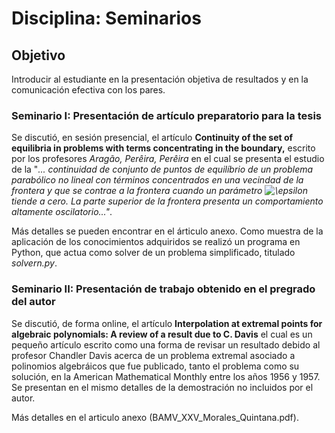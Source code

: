 # Disciplina: Seminarios

## Objetivo

Introducir al estudiante en la presentación objetiva de resultados y en la comunicación efectiva con los pares.

### Seminario I: Presentación de artículo preparatorio para la tesis

Se discutió, en sesión presencial, el artículo **Continuity of the set of equilibria in problems with terms concentrating
in the boundary,** escrito por los profesores *Aragão, Perêira, Perêira* en el cual se presenta el estudio de la "*... continuidad de conjunto de 
puntos de equilíbrio de un problema parabólico no lineal con términos concentrados en una vecindad de la frontera y que se contrae a la frontera cuando un
parámetro <img src="https://latex.codecogs.com/svg.image?\epsilon&space;" title="\epsilon " /> tiende a cero. La parte superior de la frontera presenta un comportamiento altamente oscilatorio..."*.

Más detalles se pueden encontrar en el árticulo anexo. Como muestra de la aplicación de los conocimientos adquiridos se realizó un programa en Python, que actua
como solver de un problema simplificado, titulado *solvern.py*.

### Seminario II: Presentación de trabajo obtenido en el pregrado del autor

Se discutió, de forma online, el artículo **Interpolation at extremal points for algebraic polynomials: A review of a result due to C. Davis** el cual es un 
pequeño artículo escrito como una forma de revisar un resultado debido al profesor Chandler Davis acerca de un problema extremal asociado a polinomios algebráicos
que fue publicado, tanto el problema como su solución, en la American Mathematical Monthly entre los años 1956 y 1957. Se presentan en el mismo detalles de la 
demostración no incluidos por el autor.

Más detalles en el articulo anexo (BAMV_XXV_Morales_Quintana.pdf).
